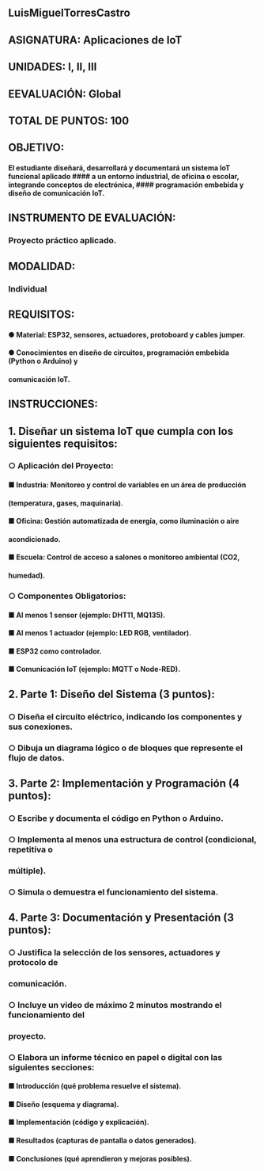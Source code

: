 ##  LuisMiguelTorresCastro
##  ASIGNATURA: Aplicaciones de IoT
##  UNIDADES: I, II, III
##  EEVALUACIÓN: Global
##  TOTAL DE PUNTOS: 100

##  OBJETIVO:
####   El estudiante diseñará, desarrollará y documentará un sistema IoT funcional aplicado ####   a un entorno industrial, de oficina o escolar, integrando conceptos de electrónica, ####   programación embebida y diseño de comunicación IoT.

## INSTRUMENTO DE EVALUACIÓN:
### Proyecto práctico aplicado.
## MODALIDAD:
### Individual
## REQUISITOS:
#### ● Material: ESP32, sensores, actuadores, protoboard y cables jumper.
#### ● Conocimientos en diseño de circuitos, programación embebida (Python o Arduino) y
####   comunicación IoT.

## INSTRUCCIONES:
## 1. Diseñar un sistema IoT que cumpla con los siguientes requisitos:
### ○ Aplicación del Proyecto:
#### ■ Industria: Monitoreo y control de variables en un área de producción
#### (temperatura, gases, maquinaria).
#### ■ Oficina: Gestión automatizada de energía, como iluminación o aire
#### acondicionado.
#### ■ Escuela: Control de acceso a salones o monitoreo ambiental (CO2,
#### humedad).

### ○ Componentes Obligatorios:
#### ■ Al menos 1 sensor (ejemplo: DHT11, MQ135).
#### ■ Al menos 1 actuador (ejemplo: LED RGB, ventilador).
#### ■ ESP32 como controlador.
#### ■ Comunicación IoT (ejemplo: MQTT o Node-RED).

## 2. Parte 1: Diseño del Sistema (3 puntos):
### ○ Diseña el circuito eléctrico, indicando los componentes y sus conexiones.
### ○ Dibuja un diagrama lógico o de bloques que represente el flujo de datos.

## 3. Parte 2: Implementación y Programación (4 puntos):
### ○ Escribe y documenta el código en Python o Arduino.
### ○ Implementa al menos una estructura de control (condicional, repetitiva o
###   múltiple).
### ○ Simula o demuestra el funcionamiento del sistema.
## 4. Parte 3: Documentación y Presentación (3 puntos):
### ○ Justifica la selección de los sensores, actuadores y protocolo de
###   comunicación.
### ○ Incluye un video de máximo 2 minutos mostrando el funcionamiento del
###   proyecto.
### ○ Elabora un informe técnico en papel o digital con las siguientes secciones:
#### ■ Introducción (qué problema resuelve el sistema).
#### ■ Diseño (esquema y diagrama).
#### ■ Implementación (código y explicación).
#### ■ Resultados (capturas de pantalla o datos generados).
#### ■ Conclusiones (qué aprendieron y mejoras posibles).
